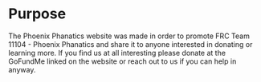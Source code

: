 # Purpose

The Phoenix Phanatics website was made in order to promote FRC Team 11104 - Phoenix Phanatics and share it to anyone interested in donating or learning more. If you find us at all interesting please donate at the GoFundMe linked on the website or reach out to us if you can help in anyway.
